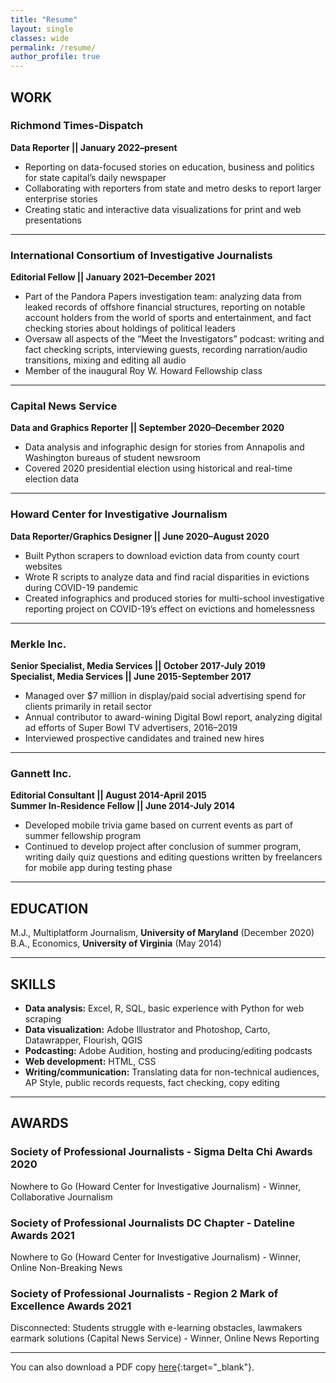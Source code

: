 ```yaml
---
title: "Resume"
layout: single
classes: wide
permalink: /resume/
author_profile: true
---
```


## WORK

### Richmond Times-Dispatch

__Data Reporter \|\| January 2022–present__

* Reporting on data-focused stories on education, business and politics for state capital’s daily newspaper
* Collaborating with reporters from state and metro desks to report larger enterprise stories
* Creating static and interactive data visualizations for print and web presentations

***

### International Consortium of Investigative Journalists

__Editorial Fellow \|\| January 2021–December 2021__

* Part of the Pandora Papers investigation team: analyzing data from leaked records of offshore financial structures, reporting on notable account holders from the world of sports and entertainment, and fact checking stories about holdings of political leaders
* Oversaw all aspects of the “Meet the Investigators” podcast: writing and fact checking scripts, interviewing guests, recording narration/audio transitions, mixing and editing all audio
* Member of the inaugural Roy W. Howard Fellowship class

***

### Capital News Service

__Data and Graphics Reporter \|\| September 2020–December 2020__

* Data analysis and infographic design for stories from Annapolis and Washington bureaus of student newsroom
* Covered 2020 presidential election using historical and real-time election data

***

### Howard Center for Investigative Journalism

__Data Reporter/Graphics Designer \|\| June 2020–August 2020__

* Built Python scrapers to download eviction data from county court websites
* Wrote R scripts to analyze data and find racial disparities in evictions during COVID-19 pandemic
* Created infographics and produced stories for multi-school investigative reporting project on COVID-19’s effect on evictions and homelessness

***

### Merkle Inc.

__Senior Specialist, Media Services \|\| October 2017-July 2019__  
__Specialist, Media Services \|\| June 2015-September 2017__

* Managed over $7 million in display/paid social advertising spend for clients primarily in retail sector
* Annual contributor to award-wining Digital Bowl report, analyzing digital ad efforts of Super Bowl TV advertisers, 2016–2019
* Interviewed prospective candidates and trained new hires

***

### Gannett Inc.

__Editorial Consultant \|\| August 2014-April 2015__  
__Summer In-Residence Fellow \|\| June 2014-July 2014__

* Developed mobile trivia game based on current events as part of summer fellowship program
* Continued to develop project after conclusion of summer program, writing daily quiz questions and editing questions written by freelancers for mobile app during testing phase

***

## EDUCATION

M.J., Multiplatform Journalism, __University of Maryland__ (December 2020)  
B.A., Economics, __University of Virginia__ (May 2014)

***

## SKILLS

* __Data analysis:__ Excel, R, SQL, basic experience with Python for web scraping
* __Data visualization:__ Adobe Illustrator and Photoshop, Carto, Datawrapper, Flourish, QGIS
* __Podcasting:__ Adobe Audition, hosting and producing/editing podcasts
* __Web development:__ HTML, CSS
* __Writing/communication:__ Translating data for non-technical audiences, AP Style, public records requests, fact checking, copy editing

***

## AWARDS

### Society of Professional Journalists - Sigma Delta Chi Awards 2020
Nowhere to Go (Howard Center for Investigative Journalism) - Winner, Collaborative Journalism

### Society of Professional Journalists DC Chapter - Dateline Awards 2021
Nowhere to Go (Howard Center for Investigative Journalism) - Winner, Online Non-Breaking News

### Society of Professional Journalists - Region 2 Mark of Excellence Awards 2021
Disconnected: Students struggle with e-learning obstacles, lawmakers earmark solutions (Capital News Service) - Winner, Online News Reporting

***

You can also download a PDF copy [here](/assets/docs/pdf/sean-mcgoey-resume.pdf){:target="_blank"}.